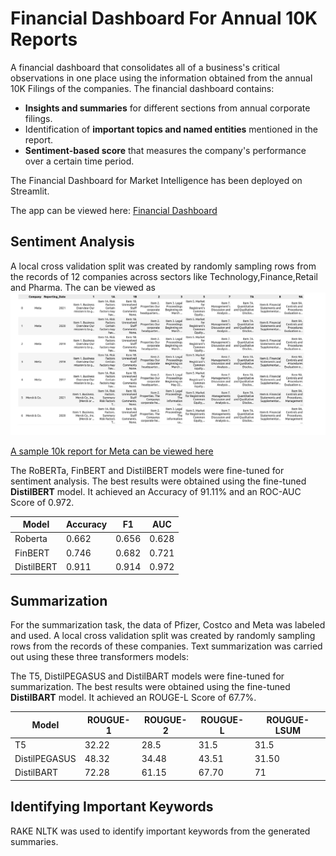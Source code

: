 # Financial Dashboard For Annual 10K Reports

A financial dashboard that consolidates all of a business's critical observations in one place using the information obtained from the annual 10K Filings of the companies.
The financial dashboard contains:
- **Insights and summaries** for different sections from annual corporate filings.
- Identification of **important topics and named entities** mentioned in the report.
- **Sentiment-based score** that measures the company's performance over a certain time period.

The Financial Dashboard for Market Intelligence has been deployed on Streamlit.

The app can be viewed here: [Financial Dashboard](https://vrunm-financial-dashboard-app-05vytr.streamlit.app/)


## **Sentiment Analysis**
A local cross validation split was created by randomly sampling rows from the records of 12 companies across sectors like Technology,Finance,Retail and Pharma.
The can be viewed as
<img src="data_snap.png"> 

<a href="https://github.com/vrunm/Financial_Dashboard/blob/main/meta_10K.pdf" class="image fit" > A sample 10k report for Meta can be viewed here</a>

The RoBERTa, FinBERT and DistilBERT models were fine-tuned for sentiment analysis. The best results were obtained using the fine-tuned **DistilBERT** model. It achieved an Accuracy of 91.11% and an ROC-AUC Score of 0.972.


| Model | Accuracy | F1 | AUC |
| ----- | ------ | -------- | ------------------ | 
| Roberta | 0.662 | 0.656 | 0.628 |
| FinBERT | 0.746 | 0.682 | 0.721 | 
| DistilBERT | 0.911 | 0.914 | 0.972 |

## **Summarization**

For the summarization task, the data of Pfizer, Costco and Meta was labeled and used. A local cross validation split was created by randomly sampling rows from the records of these companies.
Text summarization was carried out using these three transformers models:

The T5, DistilPEGASUS and DistilBART models were fine-tuned for summarization. The best results were obtained using the fine-tuned **DistilBART** model. It achieved an ROUGE-L Score of 67.7%.


| Model | ROUGUE-1 | ROUGUE-2 | ROUGUE-L | ROUGUE-LSUM
| ----- | ------ | -------- | ------------------ | ------------------|
| T5| 32.22 | 28.5 | 31.5| 31.5 | 31.5 |
| DistilPEGASUS | 48.32 | 34.48 |43.51| 31.50 |
| DistilBART | 72.28 | 61.15 | 67.70 | 71 |



## **Identifying Important Keywords**

RAKE NLTK was used to identify important keywords from the generated summaries.




